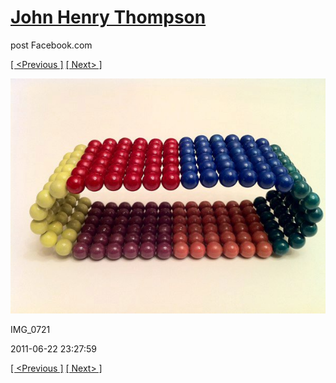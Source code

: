 # [John Henry Thompson](../README.md)
post Facebook.com

[[ <Previous ]](2011-06-22-1.md) [[ Next> ]](2011-06-22-3.md)

[![](../media/2011-06-22/Magnetic-Balls-IMG_0721.jpg)](../README.md)

IMG_0721

2011-06-22 23:27:59

[[ <Previous ]](2011-06-22-1.md) [[ Next> ]](2011-06-22-3.md)